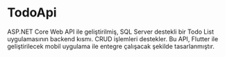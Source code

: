 # TodoApi
ASP.NET Core Web API ile geliştirilmiş, SQL Server destekli bir Todo List uygulamasının backend kısmı. CRUD işlemleri destekler. Bu API, Flutter ile geliştirilecek mobil uygulama ile entegre çalışacak şekilde tasarlanmıştır.
